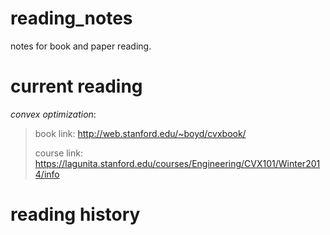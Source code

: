 # reading_notes
notes for book and paper reading.

# current reading

*convex optimization*:

> book link: http://web.stanford.edu/~boyd/cvxbook/
> 
> course link: https://lagunita.stanford.edu/courses/Engineering/CVX101/Winter2014/info

# reading history

